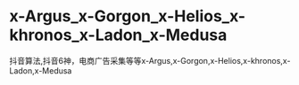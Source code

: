 # x-Argus_x-Gorgon_x-Helios_x-khronos_x-Ladon_x-Medusa
抖音算法,抖音6神，电商广告采集等等x-Argus,x-Gorgon,x-Helios,x-khronos,x-Ladon,x-Medusa
